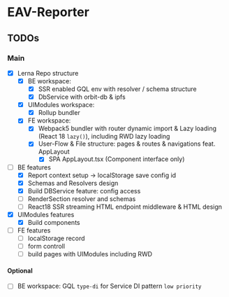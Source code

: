 # EAV-Reporter

## TODOs

### Main

- [x] Lerna Repo structure
  - [x] BE workspace:
    - [x] SSR enabled GQL env with resolver / schema structure
    - [x] DbService with orbit-db & ipfs
  - [x] UIModules workspace:
    - [x] Rollup bundler
  - [x] FE workspace:
    - [x] Webpack5 bundler with router dynamic import & Lazy loading (React 18 `lazy()`), including RWD lazy loading
    - [x] User-Flow & File structure: pages & routes & navigations feat. AppLayout
      - [x] SPA AppLayout.tsx (Component interface only)
- [ ] BE features
  - [x] Report context setup -> localStorage save config id
  - [x] Schemas and Resolvers design
  - [x] Build DBService feature: config access
  - [ ] RenderSection resolver and schemas
  - [ ] React18 SSR streaming HTML endpoint middleware & HTML design
- [x] UIModules features
  - [x] Build components
- [ ] FE features
  - [ ] localStorage record
  - [ ] form controll
  - [ ] build pages with UIModules including RWD

#### Optional

- [ ] BE workspace: GQL `type-di` for Service DI pattern `low priority`
